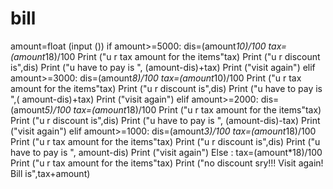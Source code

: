 # bill
amount=float (input ())
if amount>=5000:
   dis=(amount*10)/100
   tax=(amount*18)/100
    Print ("u r tax amount for the items"tax)
   Print ("u r discount is",dis)
   Print ("u have to pay is ", (amount-dis)+tax)
   Print ("visit again")
elif amount>=3000:
   dis=(amount*8)/100
   tax=(amount*10)/100
    Print ("u r tax amount for the items"tax)
   Print ("u r discount is",dis)
   Print ("u have to pay is ",( amount-dis)+tax)
   Print ("visit again")
elif amount>=2000:
    dis=(amount*5)/100
    tax=(amount*18)/100
    Print ("u r tax amount for the items"tax)
   Print ("u r discount is",dis)
   Print ("u have to pay is ", (amount-dis)-tax)
   Print ("visit again")
elif amount>=1000:
   dis=(amount*3)/100
    tax=(amount*18)/100
    Print ("u r tax amount for the items"tax)
   Print ("u r discount is",dis)
   Print ("u have to pay is ", amount-dis)
   Print ("visit again")
Else :
     tax=(amount*18)/100
    Print ("u r tax amount for the items"tax)
    Print ("no discount sry!!! Visit again! Bill is",tax+amount)
